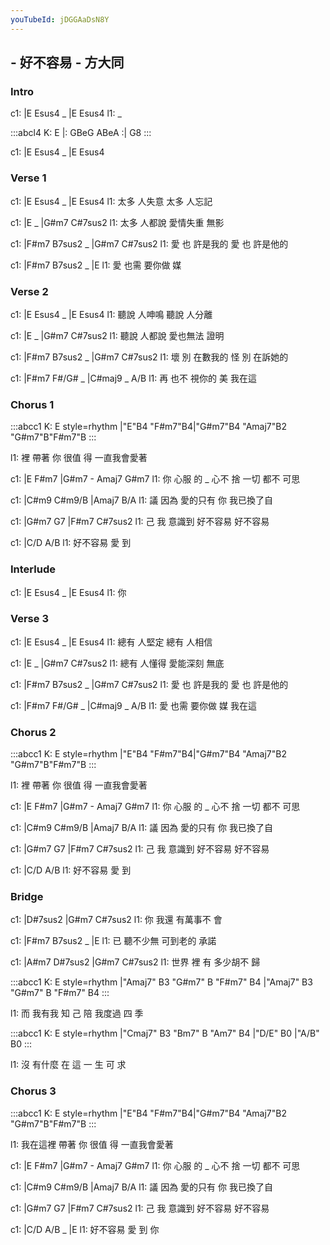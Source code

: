 ```yaml
---
youTubeId: jDGGAaDsN8Y
---
```


## - 好不容易 - 方大同

### Intro

c1: |E     Esus4 _ |E     Esus4
l1:  _

:::abcl4
K: E
|: GBeG ABeA :| G8
:::

c1: |E     Esus4 _ |E     Esus4

### Verse 1

c1: |E     Esus4 _ |E     Esus4
l1:   太多 人失意    太多 人忘記

c1: |E           _ |G#m7     C#7sus2
l1:   太多 人都說   愛情失重 無影

c1: |F#m7    B7sus2  _ |G#m7    C#7sus2
l1:  愛   也 許是我的     愛 也 許是他的

c1: |F#m7     B7sus2 _ |E
l1:  愛  也需 要你做    媒

### Verse 2

c1: |E     Esus4 _ |E     Esus4
l1:   聽說 人呻鳴    聽說 人分離

c1: |E           _ |G#m7     C#7sus2
l1:   聽說 人都說   愛也無法 證明

c1: |F#m7    B7sus2  _ |G#m7    C#7sus2
l1:  壞   別 在數我的     怪 別 在訴她的

c1: |F#m7     F#/G# _  |C#maj9 _ A/B
l1:  再  也不 視你的    美       我在這

### Chorus 1

:::abcc1
K: E style=rhythm
|"E"B4 "F#m7"B4|"G#m7"B4 "Amaj7"B2 "G#m7"B"F#m7"B
:::

l1:  裡 帶著 你  很值 得 一直我會愛著

c1: |E       F#m7      |G#m7 -    Amaj7 G#m7
l1:  你 心服 的  _ 心不 捨   一切 都不  可思
   
c1: |C#m9     C#m9/B  |Amaj7   B/A
l1:  議  因為 愛的只有 你   我已換了自

c1: |G#m7   G7    |F#m7     C#7sus2
l1:  己  我 意識到 好不容易 好不容易
          
c1: |C/D      A/B
l1:  好不容易 愛 到  

### Interlude

c1: |E     Esus4 _ |E     Esus4
l1:  你

### Verse 3

c1: |E     Esus4 _ |E     Esus4
l1:   總有 人堅定    總有 人相信

c1: |E           _ |G#m7     C#7sus2
l1:   總有 人懂得   愛能深刻 無底

c1: |F#m7    B7sus2  _ |G#m7    C#7sus2
l1:  愛   也 許是我的     愛 也 許是他的

c1: |F#m7     F#/G# _  |C#maj9 _ A/B
l1:  愛  也需 要你做    媒       我在這

### Chorus 2

:::abcc1
K: E style=rhythm
|"E"B4 "F#m7"B4|"G#m7"B4 "Amaj7"B2 "G#m7"B"F#m7"B
:::

l1:  裡 帶著 你  很值 得 一直我會愛著

c1: |E       F#m7      |G#m7 -    Amaj7 G#m7
l1:  你 心服 的  _ 心不 捨   一切 都不  可思
   
c1: |C#m9     C#m9/B  |Amaj7   B/A
l1:  議  因為 愛的只有 你   我已換了自

c1: |G#m7   G7    |F#m7     C#7sus2
l1:  己  我 意識到 好不容易 好不容易
          
c1: |C/D      A/B
l1:  好不容易 愛 到

### Bridge

c1: |D#7sus2     |G#m7     C#7sus2
l1:  你      我還 有萬事不 會

c1:   |F#m7     B7sus2  _ |E
l1: 已 聽不少無 可到老的   承諾

c1:     |A#m7 D#7sus2  |G#m7     C#7sus2
l1: 世界 裡          有 多少胡不 歸

:::abcc1
K: E style=rhythm
|"Amaj7" B3 "G#m7" B "F#m7" B4 |"Amaj7" B3 "G#m7" B "F#m7" B4
:::

l1: 而 我有我 知 己    陪 我度過 四 季

:::abcc1
K: E style=rhythm
|"Cmaj7" B3 "Bm7" B "Am7" B4 |"D/E" B0 |"A/B" B0
:::

l1: 沒 有什麼 在 這  一 生 可 求

### Chorus 3

:::abcc1
K: E style=rhythm
|"E"B4 "F#m7"B4|"G#m7"B4 "Amaj7"B2 "G#m7"B"F#m7"B
:::

l1:  我在這裡 帶著 你  很值 得 一直我會愛著

c1: |E       F#m7      |G#m7 -    Amaj7 G#m7
l1:  你 心服 的  _ 心不 捨   一切 都不  可思
   
c1: |C#m9     C#m9/B  |Amaj7   B/A
l1:  議  因為 愛的只有 你   我已換了自

c1: |G#m7   G7    |F#m7     C#7sus2
l1:  己  我 意識到 好不容易 好不容易
          
c1: |C/D      A/B  _ |E
l1:  好不容易 愛 到   你